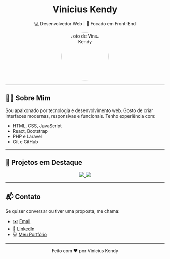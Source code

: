 <!-- README.md -->

<h1 align="center">Vinicius Kendy</h1>
<p align="center">💻 Desenvolvedor Web | 🚀 Focado em Front-End</p>

<p align="center">
  <img src="static/images/avatar.png" alt="Foto de Vinicius Kendy" width="150" style="border-radius: 50%;">
</p>

---

## 👨‍💻 Sobre Mim

Sou apaixonado por tecnologia e desenvolvimento web. Gosto de criar interfaces modernas, responsivas e funcionais. Tenho experiência com:

- HTML, CSS, JavaScript
- React, Bootstrap
- PHP e Laravel
- Git e GitHub

---

## 🚀 Projetos em Destaque

<div align="center">

<!-- Card 1 -->
<a href="https://github.com/seu-usuario/nome-do-projeto1" target="_blank">
  <img src="https://github-readme-stats.vercel.app/api/pin/?username=seu-usuario&repo=nome-do-projeto1" />
</a>

<!-- Card 2 -->
<a href="https://github.com/seu-usuario/nome-do-projeto2" target="_blank">
  <img src="https://github-readme-stats.vercel.app/api/pin/?username=seu-usuario&repo=nome-do-projeto2" />
</a>

</div>

---

## 📬 Contato

Se quiser conversar ou tiver uma proposta, me chama:

- ✉️ [Email](mailto:vinicius@email.com)
- 💼 [LinkedIn](https://linkedin.com/in/seu-linkedin)
- 💻 [Meu Portfólio](https://viniciuskendy.github.io)

---

<p align="center">Feito com ❤️ por Vinicius Kendy</p>



